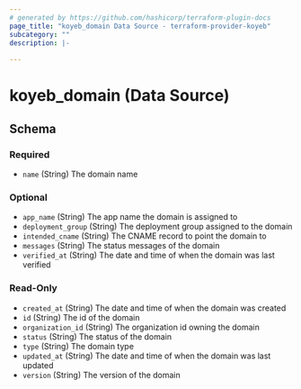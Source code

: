 ```yaml
---
# generated by https://github.com/hashicorp/terraform-plugin-docs
page_title: "koyeb_domain Data Source - terraform-provider-koyeb"
subcategory: ""
description: |-
  
---
```


# koyeb_domain (Data Source)





<!-- schema generated by tfplugindocs -->
## Schema

### Required

- `name` (String) The domain name

### Optional

- `app_name` (String) The app name the domain is assigned to
- `deployment_group` (String) The deployment group assigned to the domain
- `intended_cname` (String) The CNAME record to point the domain to
- `messages` (String) The status messages of the domain
- `verified_at` (String) The date and time of when the domain was last verified

### Read-Only

- `created_at` (String) The date and time of when the domain was created
- `id` (String) The id of the domain
- `organization_id` (String) The organization id owning the domain
- `status` (String) The status of the domain
- `type` (String) The domain type
- `updated_at` (String) The date and time of when the domain was last updated
- `version` (String) The version of the domain


